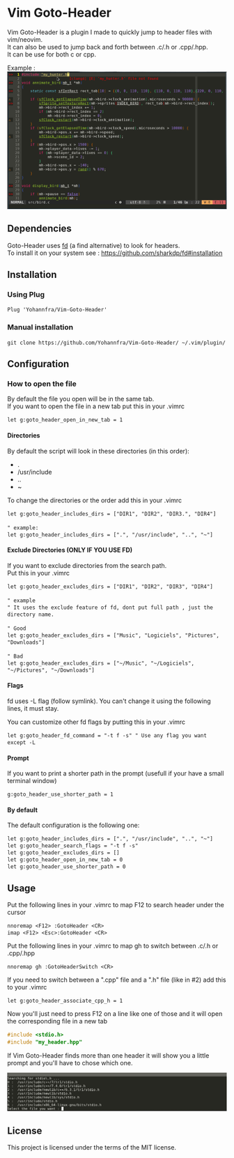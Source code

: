 # Vim Goto-Header
Vim Goto-Header is a plugin I made to quickly jump to header files with vim/neovim.\
It can also be used to jump back and forth between .c/.h or .cpp/.hpp.\
It can be use for both c or cpp.

Example :\
![alt text](.github/gif2.gif "Utilisation example")

## Dependencies
Goto-Header uses [fd](https://github.com/sharkdp/fd) (a find alternative) to look for headers.\
To install it on your system see : https://github.com/sharkdp/fd#installation

## Installation

### Using Plug
```
Plug 'Yohannfra/Vim-Goto-Header'
```

### Manual installation
```
git clone https://github.com/Yohannfra/Vim-Goto-Header/ ~/.vim/plugin/
```

## Configuration

### How to open the file
By default the file you open will be in the same tab.\
If you want to open the file in a new tab put this in your .vimrc
```vim
let g:goto_header_open_in_new_tab = 1
```

#### Directories
By default the script will look in these directories (in this order):
- .
- /usr/include
- ..
- ~

To change the directories or the order add this in your .vimrc
```vim
let g:goto_header_includes_dirs = ["DIR1", "DIR2", "DIR3.", "DIR4"]

" example:
let g:goto_header_includes_dirs = [".", "/usr/include", "..", "~"]
```
#### Exclude Directories (ONLY IF YOU USE FD)
If you want to exclude directories from the search path.\
Put this in your .vimrc
```vim
let g:goto_header_excludes_dirs = ["DIR1", "DIR2", "DIR3", "DIR4"]

" example
" It uses the exclude feature of fd, dont put full path , just the directory name.

" Good
let g:goto_header_excludes_dirs = ["Music", "Logiciels", "Pictures", "Downloads"]

" Bad
let g:goto_header_excludes_dirs = ["~/Music", "~/Logiciels", "~/Pictures", "~/Downloads"]
```
#### Flags

fd uses -L flag (follow symlink). You can't change it using the following lines, it must stay.

You can customize other fd flags by putting this in your .vimrc
```vim
let g:goto_header_fd_command = "-t f -s" " Use any flag you want except -L
```

#### Prompt

If you want to print a shorter path in the prompt (usefull if your have a small terminal window)
```vim
g:goto_header_use_shorter_path = 1
```

#### By default

The default configuration is the following one:
```vim
let g:goto_header_includes_dirs = [".", "/usr/include", "..", "~"]
let g:goto_header_search_flags = "-t f -s"
let g:goto_header_excludes_dirs = []
let g:goto_header_open_in_new_tab = 0
let g:goto_header_use_shorter_path = 0
```

## Usage

Put the following lines in your .vimrc to map F12 to search header under the cursor
```vim
nnoremap <F12> :GotoHeader <CR>
imap <F12> <Esc>:GotoHeader <CR>
```

Put the following lines in your .vimrc to map gh to switch between .c/.h or .cpp/.hpp
```vim
nnoremap gh :GotoHeaderSwitch <CR>
```

If you need to switch between a ".cpp" file and a ".h" file (like in #2) add this to your .vimrc
```vim
let g:goto_header_associate_cpp_h = 1
```

Now you'll just need to press F12 on a line like one of those and it will open the corresponding file in a new tab
```c
#include <stdio.h>
#include "my_header.hpp"
```

If Vim Goto-Header finds more than one header it will show you a little prompt and you'll have
to chose which one.

![alt text](.github/prompt_vimgotoheader.png "Prompt example")

## License

This project is licensed under the terms of the MIT license.
